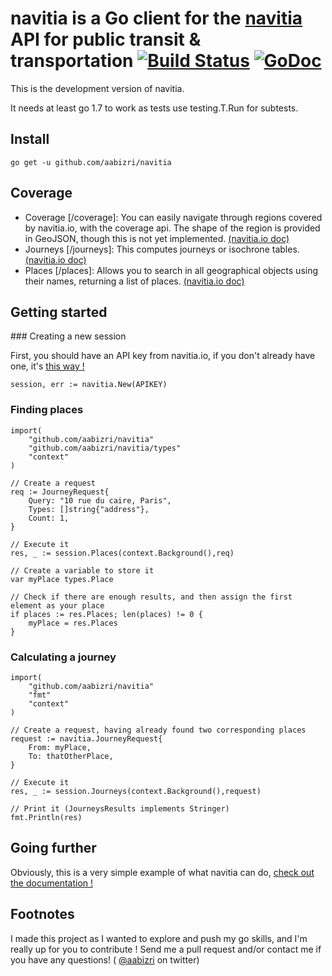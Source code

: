 # navitia is a Go client for the [navitia](navitia.io) API for public transit & transportation [![Build Status](https://travis-ci.org/aabizri/navitia.svg?branch=dev)](https://travis-ci.org/aabizri/navitia) [![GoDoc](https://godoc.org/github.com/aabizri/navitia?status.svg)](https://godoc.org/github.com/aabizri/navitia)

This is the development version of navitia.

It needs at least go 1.7 to work as tests use testing.T.Run for subtests.

## Install

`go get -u github.com/aabizri/navitia`

## Coverage

- Coverage [/coverage]: You can easily navigate through regions covered by navitia.io, with the coverage api. The shape of the region is provided in GeoJSON, though this is not yet implemented. [(navitia.io doc)](http://doc.navitia.io/#coverage)
- Journeys [/journeys]: This computes journeys or isochrone tables. [(navitia.io doc)](http://doc.navitia.io/#journeys)
- Places [/places]: Allows you to search in all geographical objects using their names, returning a list of places. [(navitia.io doc)](http://doc.navitia.io/#autocomplete-on-geographical-objects)

## Getting started

### Creating a new session

First, you should have an API key from navitia.io, if you don't already have one, it's [this way !](https://www.navitia.io/register/)
```golang
session, err := navitia.New(APIKEY)
```

### Finding places

```golang
import(
	"github.com/aabizri/navitia"
	"github.com/aabizri/navitia/types"
	"context"
)

// Create a request
req := JourneyRequest{
	Query: "10 rue du caire, Paris",
	Types: []string{"address"},
	Count: 1,
}

// Execute it
res, _ := session.Places(context.Background(),req)

// Create a variable to store it
var myPlace types.Place

// Check if there are enough results, and then assign the first element as your place
if places := res.Places; len(places) != 0 {
	myPlace = res.Places
}
```
### Calculating a journey

```golang
import(
	"github.com/aabizri/navitia"
	"fmt"
	"context"
)

// Create a request, having already found two corresponding places
request := navitia.JourneyRequest{
	From: myPlace,
	To: thatOtherPlace,
}

// Execute it
res, _ := session.Journeys(context.Background(),request)

// Print it (JourneysResults implements Stringer)
fmt.Println(res)
```

## Going further

Obviously, this is a very simple example of what navitia can do, [check out the documentation !](https://godoc.org/github.com/aabizri/navitia)

## Footnotes

I made this project as I wanted to explore and push my go skills, and I'm really up for you to contribute ! Send me a pull request and/or contact me if you have any questions! ( [@aabizri](https://twitter.com/aabizri) on twitter)

